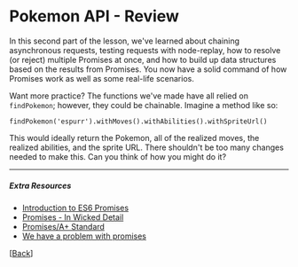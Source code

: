 # Pokemon API - Review

In this second part of the lesson, we've learned about chaining asynchronous requests, testing requests with node-replay, how to resolve (or reject) multiple Promises at once, and how to build up data structures based on the results from Promises. You now have a solid command of how Promises work as well as some real-life scenarios.

Want more practice? The functions we've made have all relied on `findPokemon`; however, they could be chainable. Imagine a method like so:

`findPokemon('espurr').withMoves().withAbilities().withSpriteUrl()`

This would ideally return the Pokemon, all of the realized moves, the realized abilities, and the sprite URL. There shouldn't be too many changes needed to make this. Can you think of how you might do it?

* * *

##### Extra Resources

* [Introduction to ES6 Promises](http://jamesknelson.com/grokking-es6-promises-the-four-functions-you-need-to-avoid-callback-hell/)
* [Promises - In Wicked Detail](http://www.mattgreer.org/articles/promises-in-wicked-detail/)
* [Promises/A+ Standard](https://promisesaplus.com/)
* [We have a problem with promises](http://pouchdb.com/2015/05/18/we-have-a-problem-with-promises.html)

[[Back](step-6.md)]